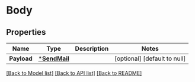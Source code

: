 # Body

## Properties
Name | Type | Description | Notes
------------ | ------------- | ------------- | -------------
**Payload** | [***SendMail**](SendMail.md) |  | [optional] [default to null]

[[Back to Model list]](../README.md#documentation-for-models) [[Back to API list]](../README.md#documentation-for-api-endpoints) [[Back to README]](../README.md)

